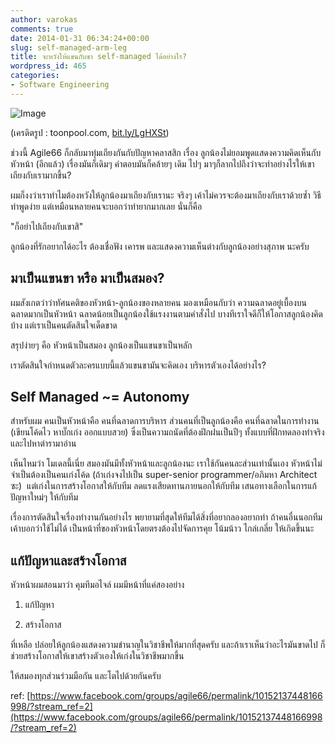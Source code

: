 ```yaml
---
author: varokas
comments: true
date: 2014-01-31 06:34:24+00:00
slug: self-managed-arm-leg
title: จะหวังให้แขนกับขา self-managed ได้อย่างไร?
wordpress_id: 465
categories:
- Software Engineering
---
```


![Image](/images/2014/01/hierarchy_in_the_open_office_451995.jpg?w=308)

(เครดิตรูป : toonpool.com, [bit.ly/LgHXSt](http://bit.ly/LgHXSt))

ช่วงนี้ Agile66 ก็กลับมาทุ่มเถียงกันกับปัญหาคลาสสิก เรื่อง ลูกน้องไม่ยอมพูดแสดงความคิดเห็นกับหัวหน้า (อีกแล้ว)​ เรื่องมันก็เดิมๆ คำตอบมันก็คล้ายๆ เดิม ไปๆ มาๆก็ลากไปถึงว่าจะทำอย่างไรให้เขาเถียงกับเรามากขึ้น?

ผมก็งงว่าเราทำไมต้องหวังให้ลูกน้องมาเถียงกับเรานะ จริงๆ เค้าไม่ควรจะต้องมาเถียงกับเราด้วยซ้ำ วิธีทำพูดง่าย แต่เหมือนหลายคนจะบอกว่าทำยากมากเลย นั่นก็คือ

"ก็อย่าไปเถียงกับเขาสิ"

ลูกน้องที่รักอยากได้อะไร ต้องเชื่อฟัง เคารพ และแสดงความเห็นต่างกับลูกน้องอย่างสุภาพ นะครับ

<!--more-->


## มาเป็นแขนขา หรือ มาเป็นสมอง?


ผมสังเกตว่าว่าทัศนคติของหัวหน้า-ลูกน้องของหลายคน มองเหมือนกับว่า ความฉลาดอยู่เบื้องบน ฉลาดมากเป็นหัวหน้า ฉลาดน้อยเป็นลูกน้องใช้แรงงานตามคำสั่งไป บางทีเราใจดีก็ให้โอกาสลูกน้องคิดบ้าง แต่เราเป็นคนตัดสินใจเด็ดขาด

สรุปง่ายๆ คือ หัวหน้าเป็นสมอง ลูกน้องเป็นแขนขาเป็นหลัก

เราตัดสินใจกำหนดตัวละครแบบนี้แล้วแขนขามันจะคิดเอง บริหารตัวเองได้อย่างไร?


## Self Managed ~= Autonomy


สำหรับผม คนเป็นหัวหน้าคือ คนที่ฉลาดการบริหาร ส่วนคนที่เป็นลูกน้องคือ คนที่ฉลาดในการทำงาน (เขียนโค้ดไว หาบั๊กเก่ง ออกแบบสวย) ซึ่งเป็นความถนัดที่ต้องฝึกฝนเป็นปีๆ ทั้งแบบที่ฝึกทดลองทำจริงและไปหาตำรามาอ่าน

เห็นไหมว่า โมเดลนี้เนี่ย สมองมันมีทั้งหัวหน้าและลูกน้องนะ เราใช้กันคนละส่วนเท่านั้นเอง หัวหน้าไม่จำเป็นต้องเป็นคนเก่งโค้ด (ถ้าเก่งจงไปเป็น super-senior programmer/อภิมหา Architect ซะ)  แต่เก่งในการสร้างโอกาสให้กับทีม ลดแรงเสียดทานภายนอกให้กับทีม เสนอทางเลือกในการแก้ปัญหาใหม่ๆ ให้กับทีม

เรื่องการตัดสินใจเรื่องทำงานกันอย่างไร พยายามที่สุดให้ทีมได้สิ่งที่อยากลองอยากทำ ถ้าคนอื่นนอกทีมเค้าบอกว่าใช้ไม่ได้ เป็นหน้าที่ของหัวหน้าโดยตรงต้องไปจัดการคุย โน้มน้าว ไกล่เกลี่ย ให้เกิดขึ้นนะ


## แก้ปัญหาและสร้างโอกาส


หัวหน้าผมสอนมาว่า คุมทีมอไจล์ ผมมีหน้าที่แค่สองอย่าง



	
  1. แก้ปัญหา

	
  2. สร้างโอกาส


ที่เหลือ ปล่อยให้ลูกน้องแสดงความชำนาญในวิชาชีพให้มากที่สุดครับ และถ้าเราเห็นว่าอะไรมันขาดไป ก็ช่วยสร้างโอกาสให้เขาสร้างตัวเองให้เก่งในวิชาชีพมากขึ้น

ให้สมองทุกส่วนร่วมมือกัน และโตไปด้วยกันครับ

ref: [https://www.facebook.com/groups/agile66/permalink/10152137448166998/?stream_ref=2](https://www.facebook.com/groups/agile66/permalink/10152137448166998/?stream_ref=2)
